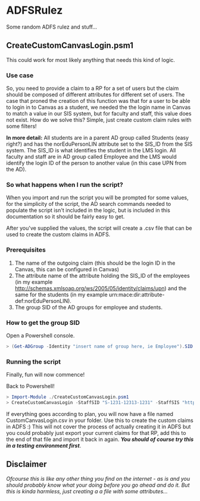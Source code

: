# ADFSRulez
Some random ADFS rulez and stuff... 

## CreateCustomCanvasLogin.psm1 
This could work for most likely anything that needs this kind of logic. 

### Use case 
So, you need to provide a claim to a RP for a set of users but the claim should be composed of different attributes for different set of users. 
The case that proned the creation of this function was that for a user to be able to login in to Canvas as a student, we needed the the login name in Canvas to match a value in our SIS system, but for faculty and staff, this value does not exist. How do we solve this? 
Simple, just create custom claim rules with some filters! 

**In more detail:**
All students are in a parent AD group called Students (easy right?) and has the norEduPersonLIN attribute set to the SIS_ID from the SIS system. The SIS_ID is what identifies the student in the LMS login. 
All faculty and staff are in AD group called Employee and the LMS would identify the login ID of the person to another value (in this case UPN from the AD). 

### So what happens when I run the script? 
When you import and run the script you will be prompted for some values, for the simplicity of the script, the AD search commands needed to populate the script isn't included in the logic, but is included in this documentation so it should be fairly easy to get. 

After you've supplied the values, the script will create a .csv file that can be used to create the custom claims in ADFS. 

### Prerequisites

1. The name of the outgoing claim (this should be the login ID in the Canvas, this can be configured in Canvas)
2. The attribute name of the attribute holding the SIS_ID of the employees (in my example http://schemas.xmlsoap.org/ws/2005/05/identity/claims/upn) and the same for the students (in my example urn:mace:dir:attribute-def:norEduPersonLIN).
3. The group SID of the AD groups for employee and students. 

### How to get the group SID
Open a Powershell console.

```powershell
> (Get-ADGroup -Identity "insert name of group here, ie Employee").SID 
```

### Running the script
Finally, fun will now commence! 

Back to Powershell! 
```powershell
> Import-Module ./CreateCustomCanvasLogin.psm1
> CreateCustomCanvasLogin -StaffSID "S-1231-12313-1231" -StaffSIS "http://schemas.xmlsoap.org/ws/2005/05/identity/claims/upn" -StudentSID "S-1245-1245-345" -StudentSIS "urn:mace:dir:attribute-def:norEduPersonLIN" -CustomLoginName "Login:To:LMS"
```
If everything goes according to plan, you will now have a file named CustomCanvasLogin.csv in your folder. Use this to create the custom claims in ADFS :)
This will not cover the process of actually creating it in ADFS but you could probably just export your current claims for that RP, add this to the end of that file and import it back in again. **_You should of course try this in a testing environment first_**. 

## Disclaimer
_Ofcourse this is like any other thing you find on the internet - as is and you should probably know what your doing before you go ahead and do it. But this is kinda harmless, just creating a a file with some attributes..._